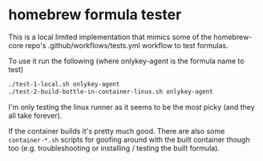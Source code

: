 # homebrew formula tester

This is a local limited implementation that mimics some of the homebrew-core repo's .github/workflows/tests.yml workflow to test formulas.

To use it run  the following (where onlykey-agent is the formula name to test)

```sh
./test-1-local.sh onlykey-agent
./test-2-build-bottle-in-container-linux.sh onlykey-agent
```

I'm only testing the linux runner as it seems to be the most picky (and they all take forever).

If the container builds it's pretty much good. There are also some `container-*.sh` scripts for goofing around with the built container though too (e.g. troubleshooting or installing / testing the built formula).
